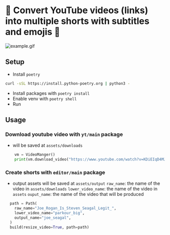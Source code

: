 # 🎥 Convert YouTube videos (links) into multiple shorts with subtitles and emojis 🎉

![example.gif](readme_assets/example.gif)

## Setup

- Install `poetry`
```bash
curl -sSL https://install.python-poetry.org | python3 -
```

- Install packages with `poetry install`
- Enable venv with `poetry shell`
- Run 

## Usage

### Download youtube video with `yt/main` package
- will be saved at `assets/downloads`
```python
    vm = VideoManger()
    print(vm.download_video("https://www.youtube.com/watch?v=KDiEIqD4MJ8"))
```

### Create shorts with `editor/main` package
- output assets will be saved at `assets/output`
`raw_name`: the name of the video in `assets/downloads`
`lower_video_name`: the name of the video in `assets`
`ouput_name`: the name of the video that will be produced

```python
  path = Path(
    raw_name="Joe_Rogan_Is_Steven_Seagal_Legit_",
    lower_video_name="parkour_big",
    output_name="joe_seagal",
  )
  build(resize_video=True, path=path)
```
